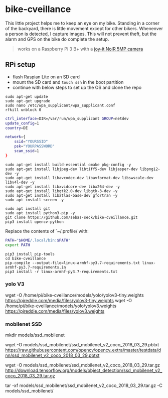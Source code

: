 # bike-cveillance

This little project helps me to keep an eye on my bike. Standing in a corner of the backyard, there is little movement except for other bikers. Whenenver a person is detected, I capture images. This will not prevent theft, but the alarm and GPS on the bike do complete the setup.

> works on a Raspberry Pi 3 B+ with a [joy-it NoIR 5MP camera](https://www.conrad.de/de/p/joy-it-8mpcir-cmos-farb-kameramodul-passend-fuer-raspberry-pi-ir-zusatzlicht-1656365.html#productDescription)

## RPi setup


- flash Raspian Lite on an SD card
- mount the SD card and `touch ssh` in the boot partition
- continue with below steps to set up the OS and clone the repo


```shell
sudo apt-get update
sudo apt-get upgrade
sudo nano /etc/wpa_supplicant/wpa_supplicant.conf
rfkill unblock 0
```

```bash
ctrl_interface=DIR=/var/run/wpa_supplicant GROUP=netdev
update_config=1
country=DE

network={
    ssid="YOURSSID"
    psk="YOURPASSWORD"
    scan_ssid=1
}
```


```shell
sudo apt-get install build-essential cmake pkg-config -y
sudo apt-get install libjpeg-dev libtiff5-dev libjasper-dev libpng12-dev -y
sudo apt-get install libavcodec-dev libavformat-dev libswscale-dev libv4l-dev -y
sudo apt-get install libxvidcore-dev libx264-dev -y
sudo apt-get install libgtk2.0-dev libgtk-3-dev -y
sudo apt-get install libatlas-base-dev gfortran -y
sudo apt install screen -y

sudo apt install git
sudo apt install python3-pip -y
git clone https://github.com/sebas-seck/bike-cveillance.git
pip3 install opencv-python
```

Replace the contents of `~/.profile/ with:

```bash
PATH="$HOME/.local/bin:$PATH"
export PATH
```

```shell
pip3 install pip-tools
cd bike-cveillance
pip-compile --output-file=linux-armhf-py3.7-requirements.txt linux-armhf-py3.7-requirements.in
pip3 install -r linux-armhf-py3.7-requirements.txt
```

### yolo V3
wget -O /home/pi/bike-cveillance/models/yolo/yolov3-tiny.weights https://pjreddie.com/media/files/yolov3-tiny.weights
wget -O /home/pi/bike-cveillance/models/yolo/yolov3.weights https://pjreddie.com/media/files/yolov3.weights

### mobilenet SSD
mkdir models/ssd_mobilenet

wget -O models/ssd_mobilenet/ssd_mobilenet_v2_coco_2018_03_29.pbtxt https://raw.githubusercontent.com/opencv/opencv_extra/master/testdata/dnn/ssd_mobilenet_v2_coco_2018_03_29.pbtxt

wget -O models/ssd_mobilenet/ssd_mobilenet_v2_coco_2018_03_29.tar.gz http://download.tensorflow.org/models/object_detection/ssd_mobilenet_v2_coco_2018_03_29.tar.gz

tar -xf models/ssd_mobilenet/ssd_mobilenet_v2_coco_2018_03_29.tar.gz -C models/ssd_mobilenet/
